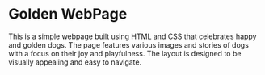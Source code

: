 # Golden WebPage
This is a simple webpage built using HTML and CSS that celebrates happy and golden dogs. The page features various images and stories of dogs with a focus on their joy and playfulness. The layout is designed to be visually appealing and easy to navigate.
